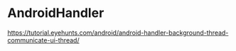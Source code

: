 # AndroidHandler
https://tutorial.eyehunts.com/android/android-handler-background-thread-communicate-ui-thread/

